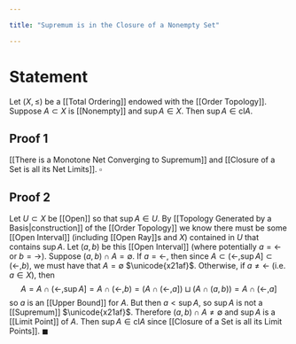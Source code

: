 ```yaml
---

title: "Supremum is in the Closure of a Nonempty Set"

---
```

# Statement
Let $(X, \leq)$ be a [[Total Ordering]] endowed with the [[Order Topology]]. Suppose $A \subset X$ is [[Nonempty]] and $\sup\limits A \in X$. Then $\sup\limits A \in \text{cl} A$.

## Proof 1
[[There is a Monotone Net Converging to Supremum]] and [[Closure of a Set is all its Net Limits]]. $\square$

## Proof 2
Let $U \subset X$ be [[Open]] so that $\sup\limits A \in U$. By [[Topology Generated by a Basis|construction]] of the [[Order Topology]] we know there must be some [[Open Interval]] (including [[Open Ray]]s and $X$) contained in $U$ that contains $\sup\limits A$. Let $(a,b)$ be this [[Open Interval]] (where potentially $a = \leftarrow$ or $b = \rightarrow$). Suppose $(a,b) \cap A = \emptyset$. If $a = \leftarrow$, then since $A \subset (\leftarrow, \sup\limits A] \subset (\leftarrow, b)$, we must have that $A = \emptyset$ $\unicode{x21af}$. Otherwise, if $a \neq \leftarrow$ (i.e. $a \in X$), then 
$$A = A \cap (\leftarrow, \sup\limits A] = A \cap (\leftarrow, b) = (A \cap (\leftarrow, a]) \sqcup (A \cap (a,b)) = A \cap (\leftarrow, a]$$
so $a$ is an [[Upper Bound]] for $A$. But then $a < \sup\limits A$, so $\sup\limits A$ is not a [[Supremum]] $\unicode{x21af}$. Therefore $(a,b) \cap A \neq \emptyset$ and $\sup\limits A$ is a [[Limit Point]] of $A$. Then $\sup\limits A \in \text{cl}A$ since [[Closure of a Set is all its Limit Points]]. $\blacksquare$
